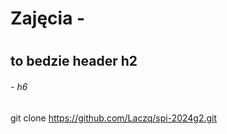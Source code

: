 # Zajęcia - <h1>
## to bedzie header h2

###### - h6

git clone https://github.com/Laczq/spi-2024g2.git